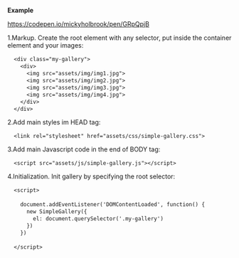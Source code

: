 **Example**

https://codepen.io/mickyholbrook/pen/GRpQpjB

1.Markup. Create the root element with any selector, put inside the container element and your images:

      <div class="my-gallery">
        <div>
          <img src="assets/img/img1.jpg">
          <img src="assets/img/img2.jpg">
          <img src="assets/img/img3.jpg">
          <img src="assets/img/img4.jpg">
        </div>
      </div>
      
2.Add main styles im HEAD tag:

      <link rel="stylesheet" href="assets/css/simple-gallery.css">
 
3.Add main Javascript code in the end of BODY tag:

      <script src="assets/js/simple-gallery.js"></script>      
      
4.Initialization. Init gallery by specifying the root selector:

      <script>

        document.addEventListener('DOMContentLoaded', function() {
          new SimpleGallery({
            el: document.querySelector('.my-gallery')
          })
        })

      </script>     
